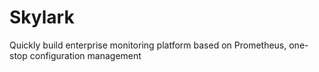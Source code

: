 # Skylark
Quickly build enterprise monitoring platform based on Prometheus, one-stop configuration management
